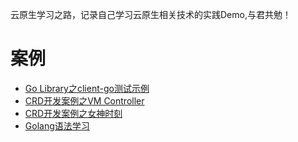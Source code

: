 云原生学习之路，记录自己学习云原生相关技术的实践Demo,与君共勉！

# 案例

- [Go Library之client-go测试示例](client-go-demo/README.md)
- [CRD开发案例之VM Controller](crd-custom-vmcontroller/README.md)
- [CRD开发案例之女神时刻](crd-custom-gmcontroller/README.md)
- [Golang语法学习](golang-sdk-demo/README.md)